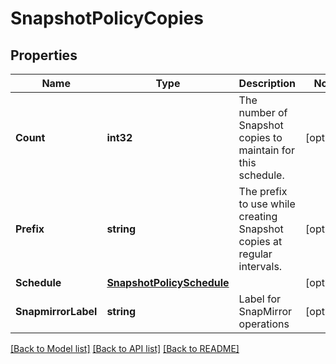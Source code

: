 # SnapshotPolicyCopies

## Properties

Name | Type | Description | Notes
------------ | ------------- | ------------- | -------------
**Count** | **int32** | The number of Snapshot copies to maintain for this schedule. | [optional] 
**Prefix** | **string** | The prefix to use while creating Snapshot copies at regular intervals. | [optional] 
**Schedule** | [**SnapshotPolicySchedule**](snapshot_policy_schedule.md) |  | [optional] 
**SnapmirrorLabel** | **string** | Label for SnapMirror operations | [optional] 

[[Back to Model list]](../README.md#documentation-for-models) [[Back to API list]](../README.md#documentation-for-api-endpoints) [[Back to README]](../README.md)


